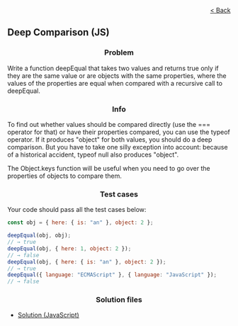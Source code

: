 <p align="right">
  <a href="../home.md">< Back</a>
</p>

<h2>Deep Comparison (JS)</h2>

<h3 align="center">Problem</h3>

<p>Write a function deepEqual that takes two values and returns true only if they are the same value or are objects with the same properties, where the values of the properties are equal when compared with a recursive call to deepEqual.</p>

<h3 align="center">Info</h3>

<p>To find out whether values should be compared directly (use the === operator for that) or have their properties compared, you can use the typeof operator. If it produces "object" for both values, you should do a deep comparison. But you have to take one silly exception into account: because of a historical accident, typeof null also produces "object".

The Object.keys function will be useful when you need to go over the properties of objects to compare them.</p>

<h3 align="center">Test cases</h3>

<p>Your code should pass all the test cases below:</p>

```js
const obj = { here: { is: "an" }, object: 2 };

deepEqual(obj, obj);
// → true
deepEqual(obj, { here: 1, object: 2 });
// → false
deepEqual(obj, { here: { is: "an" }, object: 2 });
// → true
deepEqual({ language: "ECMAScript" }, { language: "JavaScript" });
// → false
```

<h3 align="center">Solution files</h3>

- [Solution (JavaScript)](./solution.js)